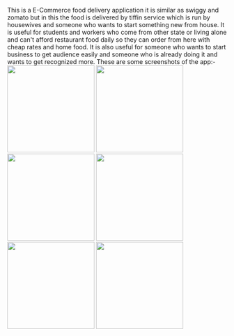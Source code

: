 This is a E-Commerce food delivery application it is similar as swiggy and zomato but in this the food is delivered by tiffin service which is run by housewives and someone who wants to start something new from house. 
It is useful for students and workers who come from other state or living alone and can't afford restaurant food daily so they can order from here with cheap rates and home food.
It is also useful for someone who wants to start business to get audience easily and someone who is already doing it and wants to get recognized more.
These are some screenshots of the app:- 
<img src="[https://user-images.githubusercontent.com/link-to-your-image.png](https://user-images.githubusercontent.com/89316929/210542432-edaecaf6-bc17-44a4-9ee0-17bd7663ba7a.jpeg)" width="200" />
<img src="[https://user-images.githubusercontent.com/link-to-your-image.png](https://user-images.githubusercontent.com/89316929/210542480-e29fa500-e9f0-4861-a20a-22b299d7454c.jpeg)" width="200" />
<img src="[https://user-images.githubusercontent.com/link-to-your-image.png](https://user-images.githubusercontent.com/89316929/210542504-8cbc83e0-4b18-42bf-bfc6-9f405056ee79.jpeg)" width="200" />
<img src="[https://user-images.githubusercontent.com/link-to-your-image.png](https://user-images.githubusercontent.com/89316929/210542525-a1a772cd-b80b-4b69-9d06-94706484dfff.jpeg)" width="200" />
<img src="[https://user-images.githubusercontent.com/link-to-your-image.png](https://user-images.githubusercontent.com/89316929/210542548-67a8965b-4cea-4948-9099-968892c3913c.jpeg)" width="200" />
<img src="[https://user-images.githubusercontent.com/link-to-your-image.png](https://user-images.githubusercontent.com/89316929/210542696-a0aac399-2694-4ed2-87fc-c033f8225dc1.jpeg)" width="200" />

